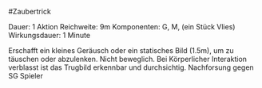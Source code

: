 #Zaubertrick 

Dauer: 1 Aktion
Reichweite: 9m
Komponenten: G, M, (ein Stück Vlies)
Wirkungsdauer: 1 Minute

Erschafft ein kleines Geräusch oder ein statisches Bild (1.5m), um zu täuschen oder abzulenken. Nicht beweglich. Bei Körperlicher Interaktion verblasst ist das Trugbild erkennbar und durchsichtig.
Nachforsung gegen SG Spieler 